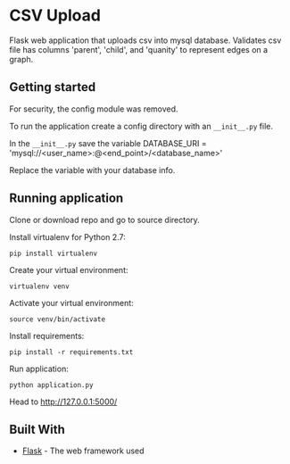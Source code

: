 # CSV Upload
Flask web application that uploads csv into mysql database.
Validates csv file has columns 'parent', 'child', and 'quanity' to represent edges on a graph.

## Getting started
For security, the config module was removed. 

To run the application create a config directory with an ```__init__.py``` file.

In the ```__init__.py``` save the variable 
DATABASE_URI = 'mysql://<user_name>:<password>@<end_point>/<database_name>'

Replace the variable with your database info.

## Running application
Clone or download repo and go to source directory.

Install virtualenv for Python 2.7:
```
pip install virtualenv
```

Create your virtual environment:
```
virtualenv venv
```

Activate your virtual environment:
```
source venv/bin/activate
```

Install requirements:
```
pip install -r requirements.txt
```

Run application:
``` 
python application.py
```

Head to http://127.0.0.1:5000/

## Built With

* [Flask](http://www.dropwizard.io/1.0.2/docs/) - The web framework used
